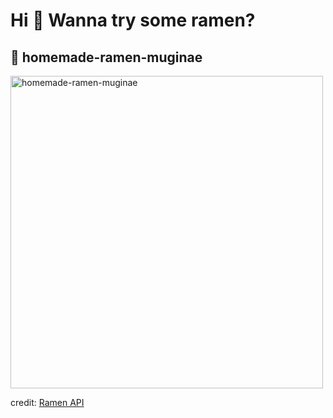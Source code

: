 
  <h1>Hi 👋 Wanna try some ramen?</h1>

  ## 🍜 homemade-ramen-muginae

  <img src=https://ramen-api.dev/images/homemade-ramen-muginae/homemade-ramen-muginae-001.jpg alt="homemade-ramen-muginae" width="500" height="auto"/>

  credit: [Ramen API](https://github.com/yusukebe/ramen-api)
  